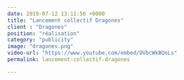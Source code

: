```yaml
---
date: 2019-07-12 13:11:56 +0000
title: "Lancement collectif Dragones"
client : "Dragones"
position: "réalisation"
category: "publicity"
image: "dragones.png"
video-url: "https://www.youtube.com/embed/OVbcWkBQoLs"
permalink: lancement-collectif-dragones

---
```

